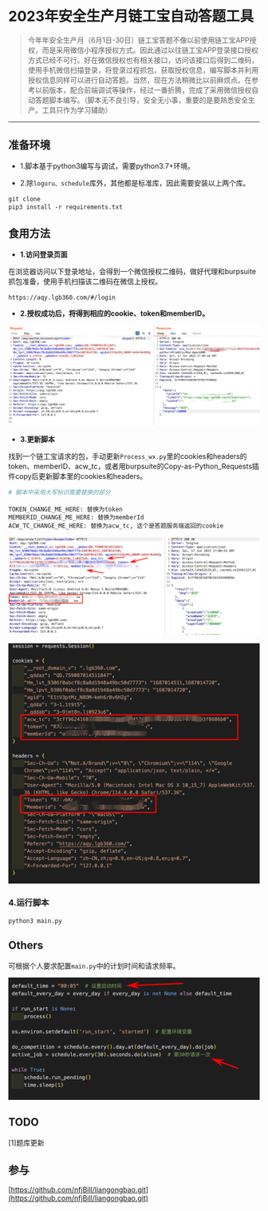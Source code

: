 # 2023年安全生产月链工宝自动答题工具


> 今年年安全生产月（6月1日-30日）链工宝答题不像以前使用链工宝APP授权，而是采用微信小程序授权方式。因此通过以往链工宝APP登录接口授权方式已经不可行。好在微信授权也有相关接口，访问该接口后得到二维码，使用手机微信扫描登录，将登录过程抓包，获取授权信息，编写脚本并利用授权信息同样可以进行自动答题。当然，现在方法稍微比以前麻烦点。在参考以前版本，配合前端调试等操作，经过一番折腾，完成了采用微信授权自动答题脚本编写。（脚本无不良引导，安全无小事，重要的是要熟悉安全生产。工具只作为学习辅助）

---

## 准备环境

+ 1.脚本基于python3编写与调试，需要python3.7+环境。

+ 2.除`loguru、schedule`库外，其他都是标准库，因此需要安装以上两个库。

```
git clone 
pip3 install -r requirements.txt
```


## 食用方法

+ **1.访问登录页面**

在浏览器访问以下登录地址，会得到一个微信授权二维码，做好代理和burpsuite抓包准备，使用手机扫描该二维码在微信上授权。

```
https://aqy.lgb360.com/#/login
```

+ **2.授权成功后，将得到相应的cookie、token和memberID。**

![](./imgs/auth_with_wetch.png)


+ **3.更新脚本**

找到一个链工宝请求的包，手动更新`Process_wx.py`里的cookies和headers的token、memberID、acw_tc，或者用burpsuite的Copy-as-Python_Requests插件copy后更新脚本里的cookies和headers。

```python
# 脚本中采用大写标识需要替换的部分

TOKEN_CHANGE_ME_HERE: 替换为token
MEMBERID_CHANGE_ME_HERE: 替换为memberId
ACW_TC_CHANGE_ME_HERE: 替换为acw_tc, 这个是答题服务端返回的cookie
```

![](./imgs/headers_setting.png)

![](./imgs/script_prop.png)

### 4.运行脚本

```
python3 main.py
```

## Others

可根据个人要求配置`main.py`中的计划时间和请求频率。

![](./imgs/config_schedule.png)

## TODO

[1]题库更新

## 参与

[https://github.com/nfjBill/liangongbao.git](https://github.com/nfjBill/liangongbao.git)